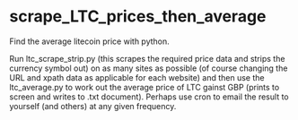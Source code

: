# scrape_LTC_prices_then_average

Find the average litecoin price with python.

Run ltc_scrape_strip.py (this scrapes the required price data and strips the currency symbol out) on as many sites as possible (of course changing the URL and xpath data as applicable for each website) and then use the ltc_average.py to work out the average price of LTC gainst GBP (prints to screen and writes to .txt document). Perhaps use cron to email the result to yourself (and others) at any given frequency.
